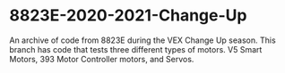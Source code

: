 # 8823E-2020-2021-Change-Up
An archive of code from 8823E during the VEX Change Up season.
This branch has code that tests three different types of motors. V5 Smart Motors, 393 Motor Controller motors, and Servos.